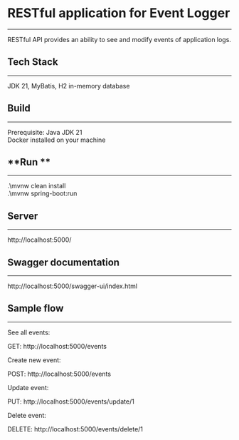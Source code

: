 # RESTful application for Event Logger

---

RESTful API provides an ability to see and modify events of application logs.

## **Tech Stack**

---

JDK 21, MyBatis, H2 in-memory database

## **Build**

---

Prerequisite: Java JDK 21  
Docker installed on your machine

## **Run **

---
 
.\mvnw clean install  
.\mvnw spring-boot:run

## **Server**

---

http://localhost:5000/

## **Swagger documentation**

---

http://localhost:5000/swagger-ui/index.html

## **Sample flow**

---

See all events:

GET: http://localhost:5000/events

Create new event:

POST: http://localhost:5000/events

Update event:

PUT: http://localhost:5000/events/update/1

Delete event:

DELETE: http://localhost:5000/events/delete/1
